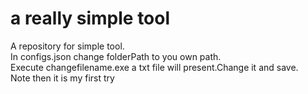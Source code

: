 # a really simple tool
A repository for simple tool.  
In  configs.json change folderPath to you own path.  
Execute changefilename.exe a txt file will present.Change it and save.  
Note then it is my first try  

